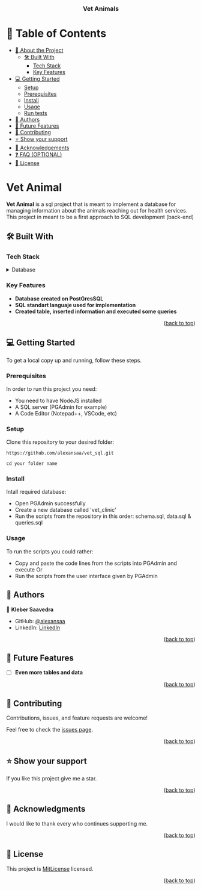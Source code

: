 <a name="readme-top"></a>

<div align="center">

  <br/>

  <h3><b>Vet Animals</b></h3>

</div>

# 📗 Table of Contents

- [📖 About the Project](#about-project)
  - [🛠 Built With](#built-with)
    - [Tech Stack](#tech-stack)
    - [Key Features](#key-features)
- [💻 Getting Started](#getting-started)
  - [Setup](#setup)
  - [Prerequisites](#prerequisites)
  - [Install](#install)
  - [Usage](#usage)
  - [Run tests](#run-tests)
- [👥 Authors](#authors)
- [🔭 Future Features](#future-features)
- [🤝 Contributing](#contributing)
- [⭐️ Show your support](#support)
- [🙏 Acknowledgements](#acknowledgements)
- [❓ FAQ (OPTIONAL)](#faq)
- [📝 License](#license)

# Vet Animal <a name="about-project"></a>

**Vet Animal** is a sql project that is meant to implement a database for managing information about the animals reaching out for health services. This project in meant to be a first approach to SQL development (back-end)

## 🛠 Built With <a name="built-with"></a>

### Tech Stack <a name="tech-stack"></a>

<details>
  <summary>Database</summary>
  <ul>
    <li><a href="https://www.w3schools.com/sql/sql_intro.asp">SQL</a></li>
  </ul>
</details>

### Key Features <a name="key-features"></a>

- **Database created on PostGresSQL**
- **SQL standart languaje used for implementation**
- **Created table, inserted information and executed some queries**

<p align="right">(<a href="#readme-top">back to top</a>)</p>

## 💻 Getting Started <a name="getting-started"></a>

To get a local copy up and running, follow these steps.

### Prerequisites

In order to run this project you need:

- You need to have NodeJS installed
- A SQL server (PGAdmin for example)
- A Code Editor (Notepad++, VSCode, etc)

### Setup

Clone this repository to your desired folder:

```
https://github.com/alexansaa/vet_sql.git

cd your folder name
```

### Install

Intall required database:
- Open PGAdmin successfully
- Create a new database called 'vet_clinic'
- Run the scripts from the repository in this order: schema.sql, data.sql & queries.sql

### Usage

To run the scripts you could rather:
- Copy and paste the code lines from the scripts into PGAdmin and execute
Or
- Run the scripts from the user interface given by PGAdmin

## 👥 Authors <a name="authors"></a>

👤 **Kleber Saavedra**

- GitHub: [@alexansaa](https://github.com/alexansaa)
- LinkedIn: [LinkedIn](https://www.linkedin.com/in/alexander-saavedra-2803b1b6/)

<p align="right">(<a href="#readme-top">back to top</a>)</p>

## 🔭 Future Features <a name="future-features"></a>

- [ ] **Even more tables and data**

<p align="right">(<a href="#readme-top">back to top</a>)</p>

## 🤝 Contributing <a name="contributing"></a>

Contributions, issues, and feature requests are welcome!

Feel free to check the [issues page](https://github.com/alexansaa/vet_sql/issues).

<p align="right">(<a href="#readme-top">back to top</a>)</p>

## ⭐️ Show your support <a name="support"></a>

If you like this project give me a star.

<p align="right">(<a href="#readme-top">back to top</a>)</p>

## 🙏 Acknowledgments <a name="acknowledgements"></a>

I would like to thank every who continues supporting me.

<p align="right">(<a href="#readme-top">back to top</a>)</p>

## 📝 License <a name="license"></a>

This project is [MitLicense](LICENSE.md) licensed.

<p align="right">(<a href="#readme-top">back to top</a>)</p>
